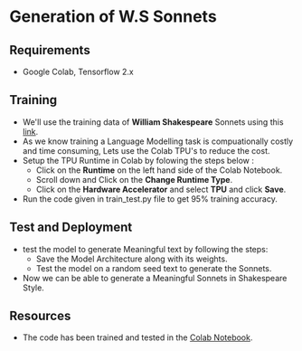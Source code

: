 # Generation of W.S Sonnets

## Requirements
- Google Colab, Tensorflow 2.x

## Training
- We'll use the training data of **William Shakespeare** Sonnets using this [link](https://storage.googleapis.com/laurencemoroney-blog.appspot.com/sonnets.txt).
- As we know training a Language Modelling task is compuationally costly and time consuming, Lets use the Colab TPU's to reduce the cost.
- Setup the TPU Runtime in Colab by folowing the steps below :
  - Click on the **Runtime** on the left hand side of the Colab Notebook.
  - Scroll down and Click on the **Change Runtime Type**.
  - Click on the **Hardware Accelerator** and select **TPU** and click **Save**.
- Run the code given in train_test.py file to get 95% training accuracy.

## Test and Deployment
- test the model to generate Meaningful text by following the steps:
  - Save the Model Architecture along with its weights.
  - Test the model on a random seed text to generate the Sonnets.
- Now we can be able to generate a Meaningful Sonnets in Shakespeare Style.   
  
  
## Resources  
- The code has been trained and tested in the [Colab Notebook](https://colab.research.google.com/drive/1IHRuukShhjqIh-uBFYPcUqNXE_s5d30S#scrollTo=07QePX57qhuS).

   